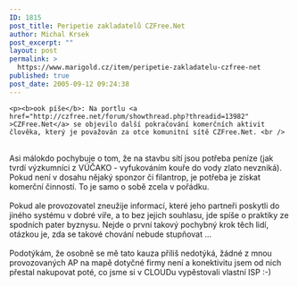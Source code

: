 ```yaml
---
ID: 1815
post_title: Peripetie zakladatelů CZFree.Net
author: Michal Krsek
post_excerpt: ""
layout: post
permalink: >
  https://www.marigold.cz/item/peripetie-zakladatelu-czfree-net
published: true
post_date: 2005-09-12 09:24:38
---
```

	<p><b>ook píše</b>: Na portlu <a href="http://czfree.net/forum/showthread.php?threadid=13982" >CZFree.Net</a> se objevilo další pokračování komerčních aktivit člověka, který je považován za otce komunitní sítě CZFree.Net. <br />
<br />
Asi málokdo pochybuje o tom, že na stavbu sítí jsou potřeba peníze (jak
tvrdí výzkumníci z VÚČAKO - vyfukováním kouře do vody zlato nevzniká).
Pokud není v dosahu nějaký sponzor či filantrop, je potřeba je získat
komerční činností. To je samo o sobě zcela v pořádku.<br />
<br />
Pokud ale provozovatel zneužije informací, které jeho partneři poskytli
do jiného systému v dobré víře, a to bez jejich souhlasu, jde spíše o
praktiky ze spodních pater byznysu. Nejde o první takový pochybný krok
těch lidí, otázkou je, zda se takové chování nebude stupňovat ...<br />
<br />
Podotýkám, že osobně se mě tato kauza příliš nedotýká, žádné z mnou
provozovaných AP na mapě dotyčné firmy není a konektivitu jsem od nich
přestal nakupovat poté, co jsme si v CLOUDu vypěstovali vlastní ISP :-)</p>